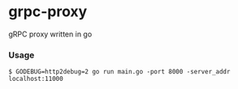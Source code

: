 # grpc-proxy
gRPC proxy written in go

### Usage

```
$ GODEBUG=http2debug=2 go run main.go -port 8000 -server_addr localhost:11000
```